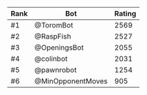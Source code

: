 Rank|Bot|Rating
---|---|---
#1|@ToromBot|2569
#2|@RaspFish|2527
#3|@OpeningsBot|2055
#4|@colinbot|2031
#5|@pawnrobot|1254
#6|@MinOpponentMoves|905
